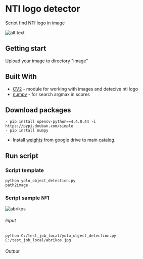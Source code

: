 # NTI logo detector
Script find NTI logo in image

![alt text](https://sun9-49.userapi.com/C8H9px3ownzw2l4RsejGveeLn31xvnOlEgWZyw/BODYUUYme9o.jpg)
## Getting start
Upload your image to directory "image"
## Built With
- [CV2](https://opencv.org/) - module for working with images and detecive nti logo 
- [numpy](https://numpy.org/) - for search argmax in scores
## Download packages
```
- pip install opencv-python==4.4.0.44 -i https://pypi.douban.com/simple
- pip install numpy
```
- Install [weights](https://drive.google.com/file/d/1-9ZQNPWj2M77_1EQ3HlFuuczX_8kXj-7/view?usp=sharing) from google drive to main catalog.
## Run script
### Script template
```
python yolo_object_detection.py
path2image
```

### Script sample №1 

![abrikos](https://foodandmood.com.ua/i/70/83/24/708324/image_main/dbb370837d641548ac7701a36adb5029-quality_75Xresize_crop_1Xallow_enlarge_0Xw_740Xh_493.jpg)
###### Input
```
python C:/test_job_local/yolo_object_detection.py 
C:/test_job_local/abrikos.jpg
```
###### Output
```
 
```

